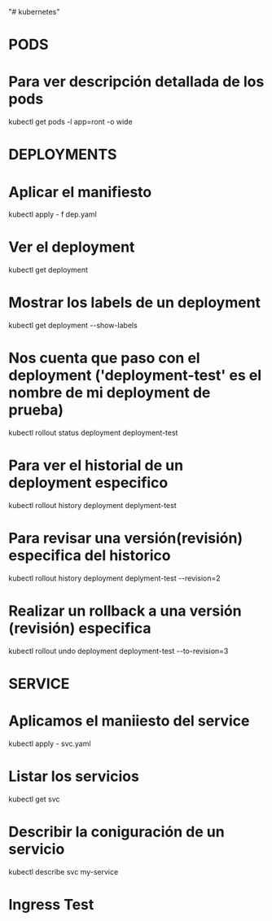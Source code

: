 "# kubernetes" 
# PODS

# Para ver descripción detallada de los pods
kubectl get pods -l app=ront -o wide



# DEPLOYMENTS

# Aplicar el manifiesto
kubectl apply - f dep.yaml

# Ver el deployment
kubectl get deployment

# Mostrar los labels de un deployment
kubectl get deployment --show-labels

# Nos cuenta que paso con el deployment ('deployment-test' es el nombre de mi deployment de prueba)
kubectl rollout status deployment deployment-test

# Para ver el historial de un deployment especifico
kubectl rollout history deployment deplyment-test

# Para revisar una versión(revisión) especifica del historico
kubectl rollout history deployment deplyment-test --revision=2

# Realizar un rollback a una versión (revisión) especifica
kubectl rollout undo deployment deployment-test --to-revision=3


# SERVICE

# Aplicamos el maniiesto del service
kubectl apply - svc.yaml

# Listar los servicios
kubectl get svc

# Describir la coniguración de un servicio
kubectl describe svc my-service

# Ingress Test